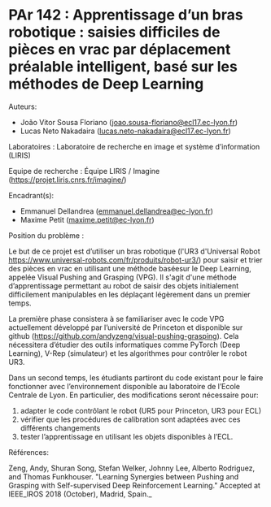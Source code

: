 # PAr 142 : Apprentissage d’un bras robotique : saisies difficiles de pièces en vrac par déplacement préalable intelligent, basé sur les méthodes de Deep Learning

Auteurs:
 - João Vitor Sousa Floriano (joao.sousa-floriano@ecl17.ec-lyon.fr)
 - Lucas Neto Nakadaira (lucas.neto-nakadaira@ecl17.ec-lyon.fr)

Laboratoires : Laboratoire de recherche en image et système d’information (LIRIS)

Equipe de recherche : Équipe LIRIS / Imagine (https://projet.liris.cnrs.fr/imagine/)

Encadrant(s):
- Emmanuel Dellandrea (emmanuel.dellandrea@ec-lyon.fr) 
- Maxime Petit (maxime.petit@ec-lyon.fr)


Position du problème :

Le but de ce projet est d’utiliser un bras robotique (l'UR3 d'Universal Robot https://www.universal-robots.com/fr/produits/robot-ur3/) pour saisir et trier des pièces en vrac en utilisant une méthode baséesur le Deep Learning, appelée Visual Pushing and Grasping (VPG). Il s'agit d'une méthode d’apprentissage permettant au robot de saisir des objets initialement difficilement manipulables en les déplaçant légèrement dans un premier temps.

La première phase consistera à se familiariser avec le code VPG actuellement développé par l’université de Princeton et disponible sur github (https://github.com/andyzeng/visual-pushing-grasping). Cela nécessitera d’étudier des outils informatiques comme PyTorch (Deep Learning), V-Rep (simulateur) et les algorithmes pour contrôler le robot UR3.
 

Dans un second temps, les étudiants partiront du code existant pour le faire fonctionner avec l’environnement disponible au laboratoire de l’Ecole Centrale de Lyon. En particulier, des modifications seront nécessaire pour:

1) adapter le code contrôlant le robot (UR5 pour Princeton, UR3 pour ECL)
2) vérifier que les procédures de calibration sont adaptées avec ces différents changements
3) tester l’apprentissage en utilisant les objets disponibles à l’ECL.


Références:

Zeng, Andy, Shuran Song, Stefan Welker, Johnny Lee, Alberto Rodriguez, and Thomas Funkhouser. "Learning Synergies between Pushing and Grasping with Self-supervised Deep Reinforcement Learning." Accepted at IEEE_IROS 2018 (October), Madrid, Spain._



